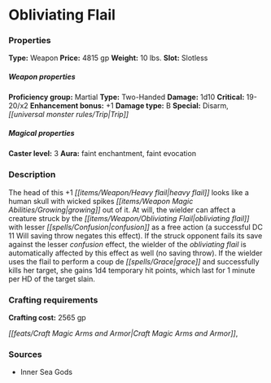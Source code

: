 ﻿---
Title: "Obliviating Flail"
Type: "Weapon"
Price: "4815 gp"
Weight: "10 lbs."
Slot: "Slotless"
Proficiency group: "Martial"
Weapon properties Type: "Two-Handed"
Damage: "1d10"
Critical: "19-20/x2"
Enhancement bonus: "+1"
Damage type: "B"
Special: "Disarm, Trip"
Caster level: "3"
Aura: "faint enchantment, faint evocation"
Description: |
  "The head of this _+1 heavy flail_ looks like a human skull with wicked spikes growing out of it. At will, the wielder can affect a creature struck by the _obliviating flail_ with _lesser confusion_ as a free action (a successful DC 11 Will saving throw negates this effect). If the struck opponent fails its save against the _lesser confusion_ effect, the wielder of the _obliviating flail_ is automatically affected by this effect as well (no saving throw). If the wielder uses the flail to perform a coup de grace and successfully kills her target, she gains 1d4 temporary hit points, which last for 1 minute per HD of the target slain."
Crafting cost: "2565 gp"
Sources: "['Inner Sea Gods']"
---

# Obliviating Flail

### Properties

**Type:** Weapon **Price:** 4815 gp **Weight:** 10 lbs. **Slot:** Slotless

##### Weapon properties

**Proficiency group:** Martial **Type:** Two-Handed **Damage:** 1d10 **Critical:** 19-20/x2 **Enhancement bonus:** +1 **Damage type:** B **Special:** Disarm, _[[universal monster rules/Trip|Trip]]_

##### Magical properties

**Caster level:** 3 **Aura:** faint enchantment, faint evocation

### Description

The head of this +1 _[[items/Weapon/Heavy flail|heavy flail]]_ looks like a human skull with wicked spikes _[[items/Weapon Magic Abilities/Growing|growing]]_ out of it. At will, the wielder can affect a creature struck by the _[[items/Weapon/Obliviating Flail|obliviating flail]]_ with lesser _[[spells/Confusion|confusion]]_ as a free action (a successful DC 11 Will saving throw negates this effect). If the struck opponent fails its save against the lesser _confusion_ effect, the wielder of the _obliviating flail_ is automatically affected by this effect as well (no saving throw). If the wielder uses the flail to perform a coup de _[[spells/Grace|grace]]_ and successfully kills her target, she gains 1d4 temporary hit points, which last for 1 minute per HD of the target slain.

### Crafting requirements

**Crafting cost:** 2565 gp

_[[feats/Craft Magic Arms and Armor|Craft Magic Arms and Armor]]_,

### Sources

* Inner Sea Gods